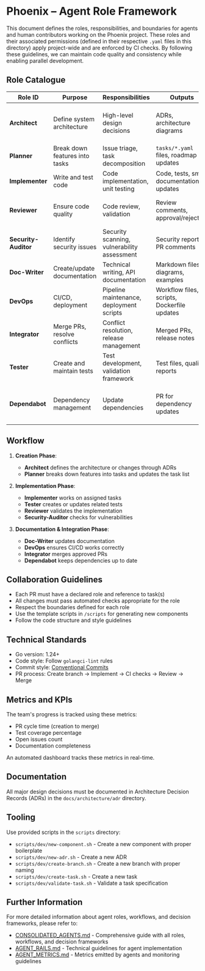 # Phoenix – Agent Role Framework

This document defines the roles, responsibilities, and boundaries for agents and human contributors working on the Phoenix project. These roles and their associated permissions (defined in their respective `.yaml` files in this directory) apply project-wide and are enforced by CI checks. By following these guidelines, we can maintain code quality and consistency while enabling parallel development.

## Role Catalogue

| Role ID | Purpose | Responsibilities | Outputs | Boundaries |
|---------|---------|------------------|---------|------------|
| **Architect** | Define system architecture | High-level design decisions | ADRs, architecture diagrams | Focus on system design, not implementation details |
| **Planner** | Break down features into tasks | Issue triage, task decomposition | `tasks/*.yaml` files, roadmap updates | Does not write production code |
| **Implementer** | Write and test code | Code implementation, unit testing | Code, tests, small documentation updates | Works on assigned tasks only |
| **Reviewer** | Ensure code quality | Code review, validation | Review comments, approval/rejection | Does not push commits (except minor fixes) |
| **Security-Auditor** | Identify security issues | Security scanning, vulnerability assessment | Security reports, PR comments | Does not modify source code directly |
| **Doc-Writer** | Create/update documentation | Technical writing, API documentation | Markdown files, diagrams, examples | Restricted to documentation areas |
| **DevOps** | CI/CD, deployment | Pipeline maintenance, deployment scripts | Workflow files, scripts, Dockerfile updates | Focused on operational aspects |
| **Integrator** | Merge PRs, resolve conflicts | Conflict resolution, release management | Merged PRs, release notes | Only merges approved PRs |
| **Tester** | Create and maintain tests | Test development, validation framework | Test files, quality reports | Limited to test files, cannot modify core implementation |
| **Dependabot** | Dependency management | Update dependencies | PR for dependency updates | Limited to package files, automated dependency updates only |

## Workflow

1. **Creation Phase**:
   - **Architect** defines the architecture or changes through ADRs
   - **Planner** breaks down features into tasks and updates the task list

2. **Implementation Phase**:
   - **Implementer** works on assigned tasks
   - **Tester** creates or updates related tests
   - **Reviewer** validates the implementation
   - **Security-Auditor** checks for vulnerabilities

3. **Documentation & Integration Phase**:
   - **Doc-Writer** updates documentation
   - **DevOps** ensures CI/CD works correctly
   - **Integrator** merges approved PRs
   - **Dependabot** keeps dependencies up to date

## Collaboration Guidelines

- Each PR must have a declared role and reference to task(s)
- All changes must pass automated checks appropriate for the role
- Respect the boundaries defined for each role
- Use the template scripts in `/scripts` for generating new components
- Follow the code structure and style guidelines

## Technical Standards

- Go version: 1.24+
- Code style: Follow `golangci-lint` rules
- Commit style: [Conventional Commits](https://www.conventionalcommits.org/)
- PR process: Create branch → Implement → CI checks → Review → Merge

## Metrics and KPIs

The team's progress is tracked using these metrics:
- PR cycle time (creation to merge)
- Test coverage percentage
- Open issues count
- Documentation completeness

An automated dashboard tracks these metrics in real-time.

## Documentation

All major design decisions must be documented in Architecture Decision Records (ADRs) in the `docs/architecture/adr` directory.

## Tooling

Use provided scripts in the `scripts` directory:
- `scripts/dev/new-component.sh` - Create a new component with proper boilerplate
- `scripts/dev/new-adr.sh` - Create a new ADR
- `scripts/dev/create-branch.sh` - Create a new branch with proper naming
- `scripts/dev/create-task.sh` - Create a new task
- `scripts/dev/validate-task.sh` - Validate a task specification

## Further Information

For more detailed information about agent roles, workflows, and decision frameworks, please refer to:

- [CONSOLIDATED_AGENTS.md](./CONSOLIDATED_AGENTS.md) - Comprehensive guide with all roles, workflows, and decision frameworks
- [AGENT_RAILS.md](./AGENT_RAILS.md) - Technical guidelines for agent implementation
- [AGENT_METRICS.md](./AGENT_METRICS.md) - Metrics emitted by agents and monitoring guidelines
